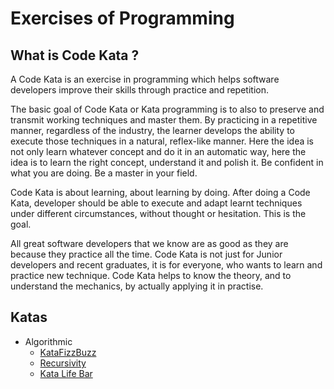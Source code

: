 # Exercises of Programming

## What is Code Kata ?

A Code Kata is an exercise in programming which helps software developers improve their skills through practice and repetition.

The basic goal of Code Kata or Kata programming is to also to preserve and transmit working techniques and master them. By practicing in a repetitive manner, regardless of the industry, the learner develops the ability to execute those techniques in a natural, reflex-like manner. Here the idea is not only learn whatever concept and do it in an automatic way, here the idea is to learn the right concept, understand it and polish it. Be confident in what you are doing. Be a master in your field.

Code Kata is about learning, about learning by doing. After doing a Code Kata, developer should be able to execute and adapt learnt techniques under different circumstances, without thought or hesitation. This is the goal.

All great software developers that we know are as good as they are because they practice all the time. Code Kata is not just for Junior developers and recent graduates, it is for everyone, who wants to learn and practice new technique. Code Kata helps to know the theory, and to understand the mechanics, by actually applying it in practise.

## Katas

- Algorithmic
  - [KataFizzBuzz](docs/FizzBuzz.md)
  - [Recursivity](docs/Recursivity.md)
  - [Kata Life Bar](docs/LifeBar.md)
